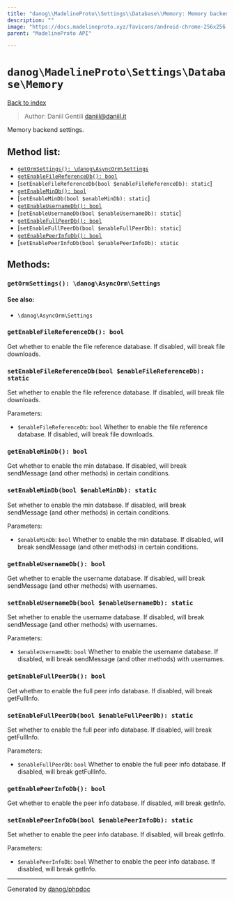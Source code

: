 ```yaml
---
title: "danog\\MadelineProto\\Settings\\Database\\Memory: Memory backend settings."
description: ""
image: "https://docs.madelineproto.xyz/favicons/android-chrome-256x256.png"
parent: "MadelineProto API"

---
```

# `danog\MadelineProto\Settings\Database\Memory`
[Back to index](../../../../index.html)

> Author: Daniil Gentili <daniil@daniil.it>  
  

Memory backend settings.  




## Method list:
* [`getOrmSettings(): \danog\AsyncOrm\Settings`](#getOrmSettings)
* [`getEnableFileReferenceDb(): bool`](#getEnableFileReferenceDb)
* [`setEnableFileReferenceDb(bool $enableFileReferenceDb): static`]
* [`getEnableMinDb(): bool`](#getEnableMinDb)
* [`setEnableMinDb(bool $enableMinDb): static`]
* [`getEnableUsernameDb(): bool`](#getEnableUsernameDb)
* [`setEnableUsernameDb(bool $enableUsernameDb): static`]
* [`getEnableFullPeerDb(): bool`](#getEnableFullPeerDb)
* [`setEnableFullPeerDb(bool $enableFullPeerDb): static`]
* [`getEnablePeerInfoDb(): bool`](#getEnablePeerInfoDb)
* [`setEnablePeerInfoDb(bool $enablePeerInfoDb): static`

## Methods:
### <a name="getOrmSettings"></a> `getOrmSettings(): \danog\AsyncOrm\Settings`




#### See also: 
* `\danog\AsyncOrm\Settings`




### <a name="getEnableFileReferenceDb"></a> `getEnableFileReferenceDb(): bool`

Get whether to enable the file reference database. If disabled, will break file downloads.



### <a name="setEnableFileReferenceDb"></a> `setEnableFileReferenceDb(bool $enableFileReferenceDb): static`

Set whether to enable the file reference database. If disabled, will break file downloads.


Parameters:

* `$enableFileReferenceDb`: `bool` Whether to enable the file reference database. If disabled, will break file downloads.  



### <a name="getEnableMinDb"></a> `getEnableMinDb(): bool`

Get whether to enable the min database. If disabled, will break sendMessage (and other methods) in certain conditions.



### <a name="setEnableMinDb"></a> `setEnableMinDb(bool $enableMinDb): static`

Set whether to enable the min database. If disabled, will break sendMessage (and other methods) in certain conditions.


Parameters:

* `$enableMinDb`: `bool` Whether to enable the min database. If disabled, will break sendMessage (and other methods) in certain conditions.  



### <a name="getEnableUsernameDb"></a> `getEnableUsernameDb(): bool`

Get whether to enable the username database. If disabled, will break sendMessage (and other methods) with usernames.



### <a name="setEnableUsernameDb"></a> `setEnableUsernameDb(bool $enableUsernameDb): static`

Set whether to enable the username database. If disabled, will break sendMessage (and other methods) with usernames.


Parameters:

* `$enableUsernameDb`: `bool` Whether to enable the username database. If disabled, will break sendMessage (and other methods) with usernames.  



### <a name="getEnableFullPeerDb"></a> `getEnableFullPeerDb(): bool`

Get whether to enable the full peer info database. If disabled, will break getFullInfo.



### <a name="setEnableFullPeerDb"></a> `setEnableFullPeerDb(bool $enableFullPeerDb): static`

Set whether to enable the full peer info database. If disabled, will break getFullInfo.


Parameters:

* `$enableFullPeerDb`: `bool` Whether to enable the full peer info database. If disabled, will break getFullInfo.  



### <a name="getEnablePeerInfoDb"></a> `getEnablePeerInfoDb(): bool`

Get whether to enable the peer info database. If disabled, will break getInfo.



### <a name="setEnablePeerInfoDb"></a> `setEnablePeerInfoDb(bool $enablePeerInfoDb): static`

Set whether to enable the peer info database. If disabled, will break getInfo.


Parameters:

* `$enablePeerInfoDb`: `bool` Whether to enable the peer info database. If disabled, will break getInfo.  



---
Generated by [danog/phpdoc](https://phpdoc.daniil.it)
